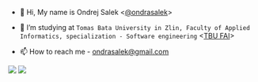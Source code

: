 - 👋 Hi, My name is Ondrej Salek <[@ondrasalek](https://github.com/ondrasalek)>
<!-- - 👀 I’m interested in `Web applications, Multiplatform programming...` -->
- 🌱 I’m studying at `Tomas Bata University in Zlin, Faculty of Applied Informatics, specialization - Software engineering` <[TBU FAI](https://fai.utb.cz/en/)>
<!---- 
🌱 I’m currently learning `Python` & `JS`
- 💞️ I’m looking to collaborate on `Frontend WEB Applications...`
  --->
- 📫 How to reach me - <a href="mailto:ondrasalek@gmail.com">ondrasalek@gmail.com</a>

<iframe hidden width="20" height="10" src="https://www.youtube.com/embed/4mJayYlfcWo" title="YouTube video player" frameborder="0" allow="autoplay; encrypted-media;"></iframe>

![](https://komarev.com/ghpvc/?username=ondrasalek&color=blue&style=plastic&label=Profile+View)
![](https://hit.yhype.me/github/profile?user_id=57462486)

<!---
ondrasalek/ondrasalek is a ✨ special ✨ repository because its `README.md` (this file) appears on your GitHub profile.
You can click the Preview link to take a look at your changes.
--->
